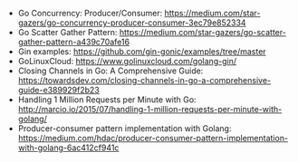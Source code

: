 
- Go Concurrency: Producer/Consumer: https://medium.com/star-gazers/go-concurrency-producer-consumer-3ec79e852334
- Go Scatter Gather Pattern: https://medium.com/star-gazers/go-scatter-gather-pattern-a439c70afe16
- Gin examples: https://github.com/gin-gonic/examples/tree/master
- GoLinuxCloud: https://www.golinuxcloud.com/golang-gin/
- Closing Channels in Go: A Comprehensive Guide: https://towardsdev.com/closing-channels-in-go-a-comprehensive-guide-e389929f2b23
- Handling 1 Million Requests per Minute with Go: http://marcio.io/2015/07/handling-1-million-requests-per-minute-with-golang/
- Producer-consumer pattern implementation with Golang: https://medium.com/hdac/producer-consumer-pattern-implementation-with-golang-6ac412cf941c